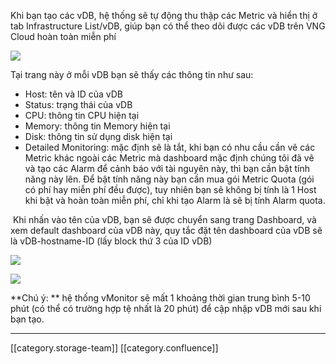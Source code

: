 Khi bạn tạo các vDB, hệ thống sẽ tự động thu thập các Metric và hiển thị ở tab Infrastructure List/vDB, giúp bạn có thể theo dõi được các vDB trên VNG Cloud hoàn toàn miễn phí

![](images/storage/image2022-9-4_11-3-58.png)

Tại trang này ở mỗi vDB bạn sẽ thấy các thông tin như sau:


* Host: tên và ID của vDB 
* Status: trạng thái của vDB
* CPU: thông tin CPU hiện tại
* Memory: thông tin Memory hiện tại
* Disk: thông tin sử dụng disk hiện tại
* Detailed Monitoring: mặc định sẽ là tắt, khi bạn có nhu cầu cần vẽ các Metric khác ngoài các Metric mà dashboard mặc định chúng tôi đã vẽ và tạo các Alarm để cảnh báo với tài nguyên này, thì bạn cần bật tính năng này lên. Để bật tính năng này bạn cần mua gói Metric Quota (gói có phí hay miễn phí đều được), tuy nhiên bạn sẽ không bị tính là 1 Host khi bật và hoàn toàn miễn phí, chỉ khi tạo Alarm là sẽ bị tính Alarm quota.

 Khi nhấn vào tên của vDB, bạn sẽ được chuyển sang trang Dashboard, và xem default dashboard của vDB này, quy tắc đặt tên dashboard của vDB sẽ là vDB-hostname-ID (lấy block thứ 3 của ID vDB)



![](images/storage/image2022-9-4_11-6-50.png)

![](images/storage/image2022-9-4_11-7-21.png)

 **Chú ý: ** hệ thống vMonitor sẽ mất 1 khoảng thời gian trung bình 5-10 phút (có thể có trường hợp tệ nhất là 20 phút) để cập nhập vDB mới sau khi bạn tạo.







*****

[[category.storage-team]] 
[[category.confluence]] 
